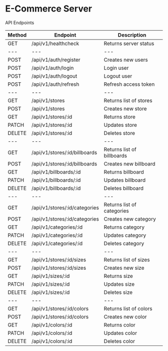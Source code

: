 # E-Commerce Server

API Endpoints

| Method | Endpoint                      | Description                |
| ------ | ----------------------------- | -------------------------- |
| GET    | /api/v1/healthcheck           | Returns server status      |
| ---    | ---                           | ---                        |
| POST   | /api/v1/auth/register         | Creates new users          |
| POST   | /api/v1/auth/login            | Login user                 |
| POST   | /api/v1/auth/logout           | Logout user                |
| POST   | /api/v1/auth/refresh          | Refresh access token       |
| ---    | ---                           | ---                        |
| GET    | /api/v1/stores                | Returns list of stores     |
| POST   | /api/v1/stores                | Creates new store          |
| GET    | /api/v1/stores/:id            | Returns store              |
| PATCH  | /api/v1/stores/:id            | Updates store              |
| DELETE | /api/v1/stores/:id            | Deletes store              |
| ---    | ---                           | ---                        |
| GET    | /api/v1/stores/:id/billboards | Returns list of billboards |
| POST   | /api/v1/stores/:id/billboards | Creates new billboard      |
| GET    | /api/v1/billboards/:id        | Returns billboard          |
| PATCH  | /api/v1/billboards/:id        | Updates billboard          |
| DELETE | /api/v1/billboards/:id        | Deletes billboard          |
| ---    | ---                           | ---                        |
| GET    | /api/v1/stores/:id/categories | Returns list of categories |
| POST   | /api/v1/stores/:id/categories | Creates new category       |
| GET    | /api/v1/categories/:id        | Returns category           |
| PATCH  | /api/v1/categories/:id        | Updates category           |
| DELETE | /api/v1/categories/:id        | Deletes category           |
| ---    | ---                           | ---                        |
| GET    | /api/v1/stores/:id/sizes      | Returns list of sizes      |
| POST   | /api/v1/stores/:id/sizes      | Creates new size           |
| GET    | /api/v1/sizes/:id             | Returns size               |
| PATCH  | /api/v1/sizes/:id             | Updates size               |
| DELETE | /api/v1/sizes/:id             | Deletes size               |
| ---    | ---                           | ---                        |
| GET    | /api/v1/stores/:id/colors     | Returns list of colors     |
| POST   | /api/v1/stores/:id/colors     | Creates new color          |
| GET    | /api/v1/colors/:id            | Returns color              |
| PATCH  | /api/v1/colors/:id            | Updates color              |
| DELETE | /api/v1/colors/:id            | Deletes color              |